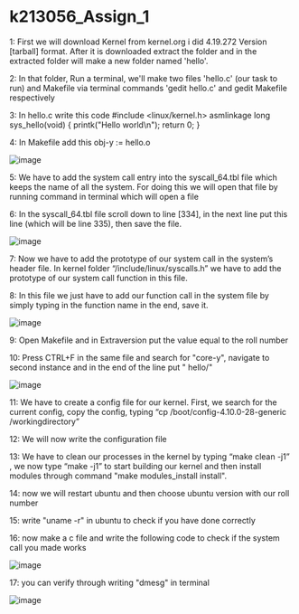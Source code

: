# k213056_Assign_1

1: First we will download Kernel from kernel.org i did 4.19.272 Version [tarball] format. After it is downloaded extract the folder and in the extracted folder will make a new folder named 'hello'.

2: In that folder, Run a terminal, we'll make two files 'hello.c' (our task to run) and Makefile via terminal commands 'gedit hello.c' and gedit Makefile respectively

3: In hello.c write this code #include <linux/kernel.h> asmlinkage long sys_hello(void) { printk("Hello world\n"); return 0; }

4: In Makefile add this obj-y := hello.o 

![image](https://user-images.githubusercontent.com/126978743/222920767-91981863-0bae-4f62-a86b-9d522ad5cfca.png)

5: We have to add the system call entry into the syscall_64.tbl file which keeps the name of all the system. For doing this we will open that file by running command in terminal which will open a file

6: In the syscall_64.tbl file scroll down to line [334], in the next line put this line (which will be line 335), then save the file.

![image](https://user-images.githubusercontent.com/126978743/222920783-cd12fed3-5581-42f2-a365-aa183fb7dc69.png)

7: Now we have to add the prototype of our system call in the system’s header file. In kernel folder “/include/linux/syscalls.h” we have to add the prototype of our system call function in this file.

8: In this file we just have to add our function call in the system file by simply typing in the function name in the end, save it.

![image](https://user-images.githubusercontent.com/126978743/222920806-573ac72e-1096-4660-a0f0-13ed38039de4.png)

9: Open Makefile and in Extraversion put the value equal to the roll number

10: Press CTRL+F in the same file and search for "core-y", navigate to second instance and in the end of the line put " hello/"

![image](https://user-images.githubusercontent.com/126978743/222920855-dd8be608-93d8-4e08-bb89-c403476df535.png)

11: We have to create a config file for our kernel. First, we search for the current config, copy the config, typing “cp /boot/config-4.10.0-28-generic /workingdirectory”

12: We will now write the configuration file

13: We have to clean our processes in the kernel by typing “make clean -j1” , we now type “make -j1” to start building our kernel and then install modules through command "make modules_install install".

14: now we will restart ubuntu and then choose ubuntu version with our roll number

15: write "uname -r" in ubuntu to check if you have done correctly

16: now make a c file and write the following code to check if the system call you made works

![image](https://user-images.githubusercontent.com/126978743/222920958-8d83daa5-081c-42a1-ad33-3d0ad51e2fb2.png)

17: you can verify through writing "dmesg" in terminal

![image](https://user-images.githubusercontent.com/126978743/222920929-ddf939f9-961c-4f12-8925-2552b1f1a0c4.png)



